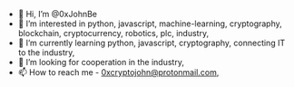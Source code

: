 - 👋 Hi, I’m @0xJohnBe
- 👀 I’m interested in python, javascript, machine-learning, cryptography, blockchain, cryptocurrency, robotics, plc, industry,
- 🌱 I’m currently learning python, javascript, cryptography, connecting IT to the industry,
- 💞️ I’m looking for cooperation in the industry,
- 📫 How to reach me - 0xcryptojohn@protonmail.com,

<!---
0xCryptoJohn/0xCryptoJohn is a ✨ special ✨ repository because its `README.md` (this file) appears on your GitHub profile.
You can click the Preview link to take a look at your changes.
--->
